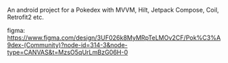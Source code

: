 An android project for a Pokedex with MVVM, Hilt, Jetpack Compose, Coil, Retrofit2 etc. 

figma: https://www.figma.com/design/3UF026k8MyMRpTeLMOv2CF/Pok%C3%A9dex-(Community)?node-id=314-3&node-type=CANVAS&t=MzsO5qUrLmBzG06H-0